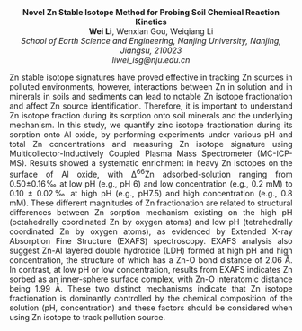 <center><strong>Novel Zn Stable Isotope Method for Probing Soil Chemical Reaction
Kinetics</strong>

<center><strong>Wei Li</strong>, Wenxian Gou, Weiqiang Li

<center><i>School of Earth Science and Engineering, Nanjing University, Nanjing, Jiangsu, 210023</i>

<center><i>liwei_isg@nju.edu.cn</i>

<p style=text-align:justify>Zn stable isotope signatures have proved effective in tracking Zn
sources in polluted environments, however, interactions between Zn in
solution and in minerals in soils and sediments can lead to notable Zn
isotope fractionation and affect Zn source identification. Therefore, it
is important to understand Zn isotope fraction during its sorption onto
soil minerals and the underlying mechanism. In this study, we quantify
zinc isotope fractionation during its sorption onto Al oxide, by
performing experiments under various pH and total Zn concentrations and
measuring Zn isotope signature using Multicollector-Inductively Coupled
Plasma Mass Spectrometer (MC-ICP-MS). Results showed a systematic
enrichment in heavy Zn isotopes on the surface of Al oxide, with Δ<sup>66</sup>Zn
adsorbed-solution ranging from 0.50±0.16‰ at low pH (e.g., pH 6) and low
concentration (e.g., 0.2 mM) to 0.10 ± 0.02‰ at high pH (e.g., pH7.5)
and high concentration (e.g., 0.8 mM). These different magnitudes of Zn
fractionation are related to structural differences between Zn sorption
mechanism existing on the high pH (octahedrally coordinated Zn by oxygen
atoms) and low pH (tetrahedrally coordinated Zn by oxygen atoms), as
evidenced by Extended X-ray Absorption Fine Structure (EXAFS)
spectroscopy. EXAFS analysis also suggest Zn-Al layered double hydroxide
(LDH) formed at high pH and high concentration, the structure of which
has a Zn-O bond distance of 2.06 Å. In contrast, at low pH or low
concentration, results from EXAFS indicates Zn sorbed as an inner-sphere
surface complex, with Zn-O interatomic distance being 1.99 Å. These two
distinct mechanisms indicate that Zn isotope fractionation is dominantly
controlled by the chemical composition of the solution (pH,
concentration) and these factors should be considered when using Zn
isotope to track pollution source.
